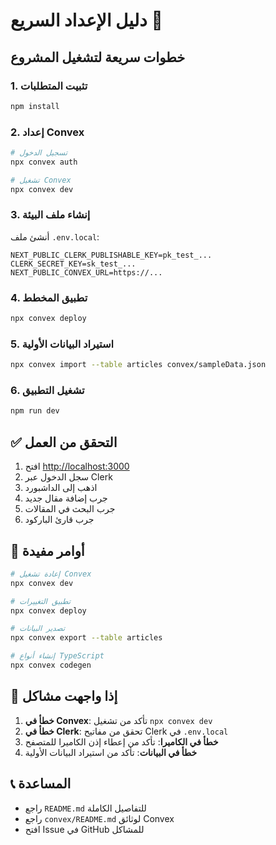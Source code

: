 # دليل الإعداد السريع 🚀

## خطوات سريعة لتشغيل المشروع

### 1. تثبيت المتطلبات
```bash
npm install
```

### 2. إعداد Convex
```bash
# تسجيل الدخول
npx convex auth

# تشغيل Convex
npx convex dev
```

### 3. إنشاء ملف البيئة
أنشئ ملف `.env.local`:
```env
NEXT_PUBLIC_CLERK_PUBLISHABLE_KEY=pk_test_...
CLERK_SECRET_KEY=sk_test_...
NEXT_PUBLIC_CONVEX_URL=https://...
```

### 4. تطبيق المخطط
```bash
npx convex deploy
```

### 5. استيراد البيانات الأولية
```bash
npx convex import --table articles convex/sampleData.json
```

### 6. تشغيل التطبيق
```bash
npm run dev
```

## ✅ التحقق من العمل

1. افتح [http://localhost:3000](http://localhost:3000)
2. سجل الدخول عبر Clerk
3. اذهب إلى الداشبورد
4. جرب إضافة مقال جديد
5. جرب البحث في المقالات
6. جرب قارئ الباركود

## 🔧 أوامر مفيدة

```bash
# إعادة تشغيل Convex
npx convex dev

# تطبيق التغييرات
npx convex deploy

# تصدير البيانات
npx convex export --table articles

# إنشاء أنواع TypeScript
npx convex codegen
```

## 🚨 إذا واجهت مشاكل

1. **خطأ في Convex**: تأكد من تشغيل `npx convex dev`
2. **خطأ في Clerk**: تحقق من مفاتيح Clerk في `.env.local`
3. **خطأ في الكاميرا**: تأكد من إعطاء إذن الكاميرا للمتصفح
4. **خطأ في البيانات**: تأكد من استيراد البيانات الأولية

## 📞 المساعدة

- راجع `README.md` للتفاصيل الكاملة
- راجع `convex/README.md` لوثائق Convex
- افتح Issue في GitHub للمشاكل
